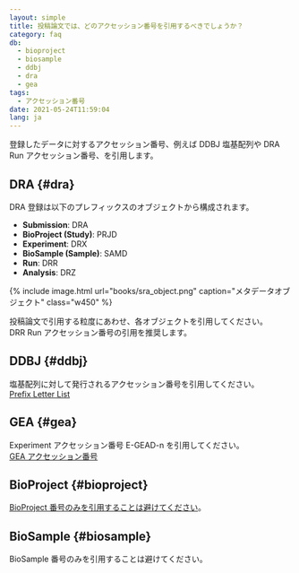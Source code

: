 ```yaml
---
layout: simple
title: 投稿論文では、どのアクセッション番号を引用するべきでしょうか？
category: faq
db:
  - bioproject
  - biosample
  - ddbj
  - dra
  - gea
tags: 
  - アクセッション番号
date: 2021-05-24T11:59:04
lang: ja
---
```


登録したデータに対するアクセッション番号、例えば DDBJ 塩基配列や DRA Run アクセッション番号、を引用します。

## DRA {#dra}

DRA 登録は以下のプレフィックスのオブジェクトから構成されます。

- **Submission**: DRA
- **BioProject (Study)**: PRJD
- **Experiment**: DRX
- **BioSample (Sample)**: SAMD
- **Run**: DRR
- **Analysis**: DRZ

{% include image.html url="books/sra_object.png" caption="メタデータオブジェクト" class="w450" %}

投稿論文で引用する粒度にあわせ、各オブジェクトを引用してください。    
DRR Run アクセッション番号の引用を推奨します。

## DDBJ {#ddbj}

塩基配列に対して発行されるアクセッション番号を引用してください。  
[Prefix Letter List](/prefix.html)

## GEA {#gea}

Experiment アクセッション番号 E-GEAD-n を引用してください。  
[GEA アクセッション番号](/gea/overview.html#acc)

## BioProject {#bioproject}

[BioProject 番号のみを引用することは避けてください](/faq/jga/project-accession.html)。

## BioSample {#biosample}

BioSample 番号のみを引用することは避けてください。